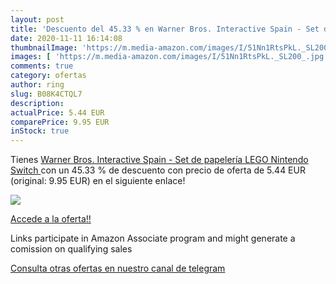 ```yaml
---
layout: post
title: 'Descuento del 45.33 % en Warner Bros. Interactive Spain - Set de '
date: 2020-11-11 16:14:08
thumbnailImage: 'https://m.media-amazon.com/images/I/51Nn1RtsPkL._SL200_.jpg'
images: [ 'https://m.media-amazon.com/images/I/51Nn1RtsPkL._SL200_.jpg' ]
comments: true
category: ofertas
author: ring
slug: B08K4CTQL7
description:
actualPrice: 5.44 EUR
comparePrice: 9.95 EUR
inStock: true
---
```


Tienes [Warner Bros. Interactive Spain - Set de papelería LEGO  Nintendo Switch ](https://www.amazon.es/dp/B08K4CTQL7/?tag=redken-21) con un 45.33 % de descuento con precio de oferta de 5.44 EUR (original: 9.95 EUR) en el siguiente enlace!

[![](https://m.media-amazon.com/images/I/51Nn1RtsPkL._SL200_.jpg)](https://www.amazon.es/dp/B08K4CTQL7/?tag=redken-21)

[Accede a la oferta!!](https://www.amazon.es/dp/B08K4CTQL7/?tag=redken-21)

Links participate in Amazon Associate program and might generate a comission on qualifying sales

[Consulta otras ofertas en nuestro canal de telegram](https://t.me/s/ofertas25)
